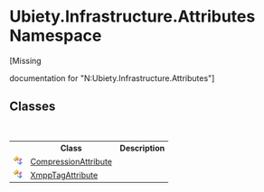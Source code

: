 # Ubiety.Infrastructure.Attributes Namespace
 

\[Missing <summary> documentation for "N:Ubiety.Infrastructure.Attributes"\]


## Classes
&nbsp;<table><tr><th></th><th>Class</th><th>Description</th></tr><tr><td>![Public class](media/pubclass.gif "Public class")</td><td><a href="6edc8b0a-1cc9-7975-af34-c39db46757a6">CompressionAttribute</a></td><td /></tr><tr><td>![Public class](media/pubclass.gif "Public class")</td><td><a href="74c401d3-9226-0cc7-2110-f3d64b842cfc">XmppTagAttribute</a></td><td /></tr></table>&nbsp;
